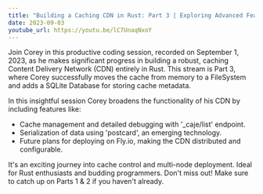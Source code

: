 ```yaml
---
title: "Building a Caching CDN in Rust: Part 3 | Exploring Advanced Features"
date: 2023-09-03
youtube_url: https://youtu.be/lC7UnaqNxoY
---
```


Join Corey in this productive coding session, recorded on September 1, 2023, as he makes significant progress in building a robust, caching Content Delivery Network (CDN) entirely in Rust. This stream is Part 3, where Corey successfully moves the cache from memory to a FileSystem and adds a SQLite Database for storing cache metadata.

In this insightful session Corey broadens the functionality of his CDN by including features like:

- Cache management and detailed debugging with '\_caje/list' endpoint.
- Serialization of data using 'postcard', an emerging technology.
- Future plans for deploying on Fly.io, making the CDN distributed and configurable.

It's an exciting journey into cache control and multi-node deployment. Ideal for Rust enthusiasts and budding programmers. Don't miss out! Make sure to catch up on Parts 1 & 2 if you haven't already.

